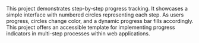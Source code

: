 This project demonstrates step-by-step progress tracking. It showcases a simple interface with numbered circles representing each step. As users progress, circles change color, and a dynamic progress bar fills accordingly. This project offers an accessible template for implementing progress indicators in multi-step processes within web applications.
